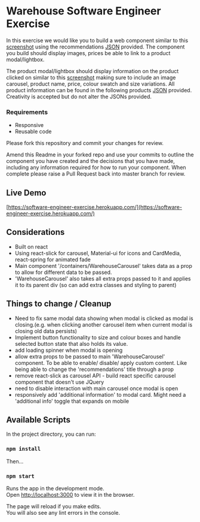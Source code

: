 # Warehouse Software Engineer Exercise

In this exercise we would like you to build a web component similar to this [screenshot](recommendations-screenshot.png) using the recommendations [JSON](data/recommendations.json) provided. The component you build should display images, prices be able to link to a product modal/lightbox.

The product modal/lightbox should display information on the product clicked on similar to this [screenshot](product-modal-screenshot.png) making sure to include an image carousel, product name, price, colour swatch and size variations. All product information can be found in the following products [JSON](data/product.json) provided. Creativity is accepted but do not alter the JSONs provided.

### Requirements
* Responsive
* Reusable code

Please fork this repository and commit your changes for review.

Amend this Readme in your forked repo and use your commits to outline the component you have created and the decisions that you have made, including any information required for how to run your component. When complete please raise a Pull Request back into master branch for review.

## Live Demo
[https://software-engineer-exercise.herokuapp.com/](https://software-engineer-exercise.herokuapp.com/)

## Considerations

- Built on react
- Using react-slick for carousel, Material-ui for icons and CardMedia, react-spring for animated fade
- Main component '/containers/WarehouseCarousel' takes data as a prop to allow for different data to be passed.
- 'WarehouseCarousel' also takes all extra props passed to it and applies it to its parent div (so can add extra classes and styling to parent)

## Things to change / Cleanup

- Need to fix same modal data showing when modal is clicked as modal is closing.(e.g. when clicking another carousel item when current modal is closing old data persists)
- Implement button functionality to size and colour boxes and handle selected button state that also holds its value.
- add loading spinner when modal is opening 
- allow extra props to be passed to main 'WarehouseCarousel' component. To be able to enable/ disable/ apply custom content. Like being able to change the 'recommendations' title through a prop
- remove react-slick as carousel API - build react specific carousel component that doesn't use JQuery
- need to disable interaction with main carousel once modal is open
- responsively add 'additional information' to modal card. Might need a 'additional info' toggle that expands on mobile

## Available Scripts

In the project directory, you can run:

### `npm install`

Then...

### `npm start`

Runs the app in the development mode.<br />
Open [http://localhost:3000](http://localhost:3000) to view it in the browser.

The page will reload if you make edits.<br />
You will also see any lint errors in the console.
